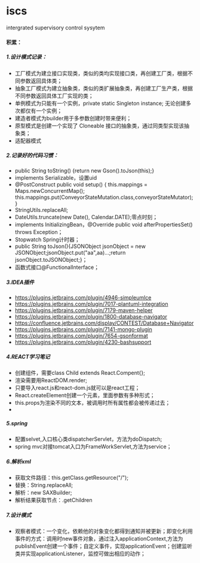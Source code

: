 # iscs
intergrated supervisory control sysytem

#### 积累：
##### 1.设计模式记录：
  - 工厂模式为建立接口实现类，类似的类均实现接口类，再创建工厂类，根据不同参数返回具体类；
  - 抽象工厂模式为建立抽象类，类似的类扩展抽象类，再创建工厂生产类，根据不同参数返回具体工厂实现的类；
  - 单例模式为只能有一个实例，private static Singleton instance;  无论创建多次都仅有一个实例；
  - 建造者模式为builder用于多参数创建时带来便利；
  - 原型模式是创建一个实现了 Cloneable 接口的抽象类，通过同类型实现该抽象类；
  - 适配器模式





##### 2.记录好的代码习惯：
 - public String toString() {return new Gson().toJson(this);}
 - implements Serializable，设置uid
 - @PostConstruct
   public void setup() {
        this.mappings = Maps.newConcurrentMap();
        this.mappings.put(ConveyorStateMutation.class,conveyorStateMutator);}
 - StringUtils.replaceAll;
 - DateUtils.truncate(new Date(), Calendar.DATE);零点时刻；
 - implements InitializingBean，@Override public void afterPropertiesSet() throws Exception；
 - Stopwatch  Spring计时器；
 - public String toJson(){JSONObject jsonObject = new JSONObject;jsonObject.put("aa",aa)...;return jsonObject.toJSONObject;}；
 - 函数式接口@FunctionalInterface；
##### 3.IDEA插件
 - https://plugins.jetbrains.com/plugin/4946-simpleumlce
 - https://plugins.jetbrains.com/plugin/7017-plantuml-integration
 - https://plugins.jetbrains.com/plugin/7179-maven-helper
 - https://plugins.jetbrains.com/plugin/1800-database-navigator
 - https://confluence.jetbrains.com/display/CONTEST/Database+Navigator
 - https://plugins.jetbrains.com/plugin/7141-mongo-plugin
 - https://plugins.jetbrains.com/plugin/7654-gsonformat
 - https://plugins.jetbrains.com/plugin/4230-bashsupport

##### 4.REACT学习笔记
 - 创建组件，需要class Child extends React.Compent{};
 - 渲染需要用ReactDOM.render;
 - 只要导入react.js和react-dom.js就可以是react工程；
 - React.createElement创建一个元素，里面参数有多种形式；
 - this.props为渲染不同的文本，被调用时所有属性都会被传递过去；
 - 
##### 5.spring
 - 配置selvet,入口核心类dispatcherServlet，方法为doDispatch;
 - spring mvc对接tomcat入口为FrameWorkServlet,方法为service；
 
 ##### 6.解析xml
 - 获取文件路径：this.getClass.getResource("/");
 - 替换：String.replaceAll;
 - 解析：new SAXBuilder;
 - 解析结果获取节点：.getChildren

##### 7.设计模式
 - 观察者模式：一个变化，依赖他的对象变化都得到通知并被更新；即变化利用事件的方式：调用时new事件对象，通过注入applicationContext,方法为publishEvent创建一个事件；自定义事件，实现applicationEvent；创建监听类并实现applicationListener，监控可做出相应的动作；
